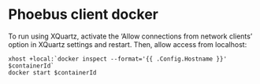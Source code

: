 # Phoebus client docker

To run using XQuartz, activate the ‘Allow connections from network clients’ option in XQuartz settings and restart. Then, allow access from localhost:




```
xhost +local:`docker inspect --format='{{ .Config.Hostname }}' $containerId`
docker start $containerId
```